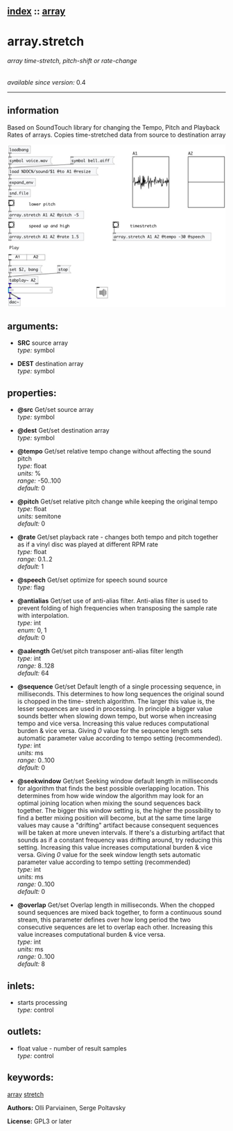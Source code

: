 [index](index.html) :: [array](category_array.html)
---

# array.stretch

###### array time-stretch, pitch-shift or rate-change

*available since version:* 0.4

---


## information
Based on SoundTouch library for changing the Tempo, Pitch and Playback Rates of arrays. Copies time-stretched data from source to destination array


[![example](../examples/img/array.stretch.jpg)](../examples/pd/array.stretch.pd)



## arguments:

* **SRC**
source array<br>
_type:_ symbol<br>

* **DEST**
destination array<br>
_type:_ symbol<br>





## properties:

* **@src** 
Get/set source array<br>
_type:_ symbol<br>

* **@dest** 
Get/set destination array<br>
_type:_ symbol<br>

* **@tempo** 
Get/set relative tempo change without affecting the sound pitch<br>
_type:_ float<br>
_units:_ %<br>
_range:_ -50..100<br>
_default:_ 0<br>

* **@pitch** 
Get/set relative pitch change while keeping the original tempo<br>
_type:_ float<br>
_units:_ semitone<br>
_default:_ 0<br>

* **@rate** 
Get/set playback rate - changes both tempo and pitch together as if a vinyl disc was
played at different RPM rate<br>
_type:_ float<br>
_range:_ 0.1..2<br>
_default:_ 1<br>

* **@speech** 
Get/set optimize for speech sound source<br>
_type:_ flag<br>

* **@antialias** 
Get/set use of anti-alias filter. Anti-alias filter is used to prevent folding of high
frequencies when transposing the sample rate with interpolation.<br>
_type:_ int<br>
_enum:_ 0, 1<br>
_default:_ 0<br>

* **@aalength** 
Get/set pitch transposer anti-alias filter length<br>
_type:_ int<br>
_range:_ 8..128<br>
_default:_ 64<br>

* **@sequence** 
Get/set Default length of a single processing sequence, in milliseconds. This
determines to how long sequences the original sound is chopped in the time-
stretch algorithm. The larger this value is, the lesser sequences are used in
processing. In principle a bigger value sounds better when slowing down tempo,
but worse when increasing tempo and vice versa. Increasing this value reduces
computational burden &amp; vice versa. Giving *0* value for the sequence length
sets automatic parameter value according to tempo setting (recommended).<br>
_type:_ int<br>
_units:_ ms<br>
_range:_ 0..100<br>
_default:_ 0<br>

* **@seekwindow** 
Get/set Seeking window default length in milliseconds for algorithm that finds the best
possible overlapping location. This determines from how wide window the
algorithm may look for an optimal joining location when mixing the sound
sequences back together. The bigger this window setting is, the higher the
possibility to find a better mixing position will become, but at the same time
large values may cause a &#34;drifting&#34; artifact because consequent sequences will
be taken at more uneven intervals. If there&#39;s a disturbing artifact that sounds
as if a constant frequency was drifting around, try reducing this setting.
Increasing this value increases computational burden &amp; vice versa. Giving *0*
value for the seek window length sets automatic parameter value according to
tempo setting (recommended)<br>
_type:_ int<br>
_units:_ ms<br>
_range:_ 0..100<br>
_default:_ 0<br>

* **@overlap** 
Get/set Overlap length in milliseconds. When the chopped sound sequences are mixed back
together, to form a continuous sound stream, this parameter defines over how
long period the two consecutive sequences are let to overlap each other.
Increasing this value increases computational burden &amp; vice versa.<br>
_type:_ int<br>
_units:_ ms<br>
_range:_ 0..100<br>
_default:_ 8<br>



## inlets:

* starts processing<br>
_type:_ control



## outlets:

* float value - number of result samples<br>
_type:_ control



## keywords:

[array](keywords/array.html)
[stretch](keywords/stretch.html)






**Authors:** Olli Parviainen, Serge Poltavsky




**License:** GPL3 or later






